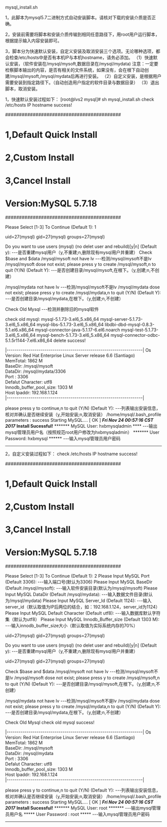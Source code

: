 mysql_install.sh

1，此脚本为mysql5.7二进制方式自动安装脚本。请核对下载的安装介质是否正确。

2，安装前需要将脚本和安装介质传输到相同任意路径下，用root用户运行脚本，根据提示输入内容安装即可。

3，脚本分为快速默认安装，自定义安装及取消安装三个选项。无论哪种选项，都会检查/etc/hosts中是否有本机IP与本机hostname，请务必添加。
（1）快速默认安装，（软件安装在/mysql/mysoft,数据目录在/mysql/mydata)
		注意：一定要检察脚本输出的内容，是否有相关的文件系统，如果没有，会在根下自动创建/mysql/mysoft,/mysql/mydata后再进行安装。
（2）自定义安装，是根据用户需要安装到指定路径下。（自动创造用户指定的软件目录与数据目录）
（3）退出脚本，取消安装。

1，快速默认安装过程如下：
[root@lvs2 mysql]# sh mysql_install.sh 
check /etc/hosts IP hostname success!
                                         
##########################################
# 1,Default Quick Install                #
# 2,Custom Install                       #
# 3,Cancel Install                       #
# Version:MySQL 5.7.18                   #
##########################################
 
Please Select [1-3] To Continue (Default 1): 1

uid=27(mysql) gid=27(mysql) groups=27(mysql)

Do you want to use users (mysql)  (no delet user and rebuild)[y|n] (Default y):   ---是否重建mysql用户（y,不重建;n,删除现有mysql用户并重建）
Check $base and $data
/mysql/mysoft not have lv    ---检测/mysql/mysoft不是lv
/mysql/mysoft dose not exist;
please press y to create /mysql/mysoft,n to quit (Y/N) (Default Y):  ---是否创建目录/mysql/mysoft,在根下。（y,创建;n,不创建）

/mysql/mydata not have lv    ---检测/mysql/mysoft不是lv
/mysql/mydata dose not exist;
please press y to create /mysql/mydata,n to quit (Y/N) (Default Y):  ---是否创建目录/mysql/mydata,在根下。（y,创建;n,不创建）

               
Check Old Mysql  ---检测并删除旧的mysql软件

check old mysql: mysql-5.1.73-3.el6_5.x86_64
mysql-server-5.1.73-3.el6_5.x86_64
mysql-libs-5.1.73-3.el6_5.x86_64
libdbi-dbd-mysql-0.8.3-5.1.el6.x86_64
mysql-connector-java-5.1.17-6.el6.noarch
mysql-test-5.1.73-3.el6_5.x86_64
mysql-bench-5.1.73-3.el6_5.x86_64
mysql-connector-odbc-5.1.5r1144-7.el6.x86_64 delete success!
             
|--------------------------------------------------------------------|
   Os Version:              Red Hat Enterprise Linux Server release 6.6 (Santiago)                                
   MemTotal:                1862 M                                    
   BaseDir:                 /mysql/mysoft                                     
   DataDir:                 /mysql/mydata/3306                               
   Port   :                 3306                                     
   Defalut Character:       utf8                                     
   Innodb_buffer_pool_size: 1303 M                                 
   Host Ipaddr:             192.168.1.124                                   
|--------------------------------------------------------------------|        
              
please press y to continue,n to quit (Y/N) (Default Y):  ---列表输出安装信息，核对并确认是否继续安装（y,开始安装;n,取消安装）
/home/mysql/.bash_profile parameters  : success
Starting MySQL....                                         [  OK  ]
*******Fri Nov 24 00:57:16 CST 2017*******
**********Install Sucessful!**********
******* MySQL User: hxbmysqladmin ****   ---输出mysql管理员用户名（按照规范root用户修改为hxbmysqladmin）
******* User Password: hxbmysql ******   ---输入mysql管理员用户密码
**************************************


2，自定义安装过程如下：
check /etc/hosts IP hostname success!
                                         
##########################################
# 1,Default Quick Install                #
# 2,Custom Install                       #
# 3,Cancel Install                       #
# Version:MySQL 5.7.18                   #
##########################################
 
Please Select [1-3] To Continue (Default 1):  2
Please Input MySQL Port (Default 3306):               ---输入端口号(默认为3306)
Please Input MySQL BaseDir (Default /mysql/mysoft):   ---输入软件安装目录(默认为/mysql/mysoft)
Please Input MySQL DataDir (Default /mysql/mydata):   ---输入数据文件目录(默认为/mysql/mydata)
Please Input MySQL Server_Id (Default 1124):          ---输入server_id（默认取值为IP后两位的结合，如：192.168.1.124，server_id为1124）
Please Input MySQL Default Character (Default utf8):  ---输入数据库默认字符集（默认为utf8）
Please Input MySQL Innodb_Buffer_size (Default 1303 M):  ---输入innodb_buffer_size大小（默认取值为实际系统内存的70%）

uid=27(mysql) gid=27(mysql) groups=27(mysql)

Do you want to use users (mysql)  (no delet user and rebuild)[y|n] (Default y):  ---是否重建mysql用户（y,不重建;n,删除现有mysql用户并重建）

uid=27(mysql) gid=27(mysql) groups=27(mysql)

Check $base and $data
/mysql/mysoft not have lv    ---检测/mysql/mysoft不是lv
/mysql/mysoft dose not exist;
please press y to create /mysql/mysoft,n to quit (Y/N) (Default Y):  ---是否创建目录/mysql/mysoft,在根下。（y,创建;n,不创建）

/mysql/mydata not have lv    ---检测/mysql/mysoft不是lv
/mysql/mydata dose not exist;
please press y to create /mysql/mydata,n to quit (Y/N) (Default Y):  ---是否创建目录/mysql/mydata,在根下。（y,创建;n,不创建）
               
Check Old Mysql
check old mysql success!
             
|--------------------------------------------------------------------|
   Os Version:              Red Hat Enterprise Linux Server release 6.6 (Santiago)                                
   MemTotal:                1862 M                                    
   BaseDir:                 /mysql/mysoft                                     
   DataDir:                 /mysql/mydata                                     
   Port   :                 3306                                     
   Defalut Character:       utf8                                     
   Innodb_buffer_pool_size: 1303 M                                 
   Host Ipaddr:             192.168.1.124                                   
|--------------------------------------------------------------------|
              
please press y to continue,n to quit (Y/N) (Default Y):  ---列表输出安装信息，核对并确认是否继续安装（y,开始安装;n,取消安装）
/home/mysql/.bash_profile parameters  : success
Starting MySQL....                                         [  OK  ]
*******Fri Nov 24 00:57:16 CST 2017*******
**********Install Sucessful!**********
******* MySQL User: root *******   ---输出mysql管理员用户名
***** User Password : root *****   ---输入mysql管理员用户密码
**************************************






